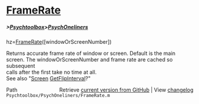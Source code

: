 # [FrameRate](FrameRate)
##### >[Psychtoolbox](Psychtoolbox)>[PsychOneliners](PsychOneliners)

hz=[FrameRate](FrameRate)([windowOrScreenNumber])  
  
Returns accurate frame rate of window or screen. Default is the main  
screen. The windowOrScreenNumber and frame rate are cached so subsequent  
calls after the first take no time at all.  
See also "[Screen](Screen) [GetFlipInterval](GetFlipInterval)?"  




<div class="code_header" style="text-align:right;">
  <span style="float:left;">Path&nbsp;&nbsp;</span> <span class="counter">Retrieve <a href=
  "https://raw.github.com/Psychtoolbox-3/Psychtoolbox-3/beta/Psychtoolbox/PsychOneliners/FrameRate.m">current version from GitHub</a> | View <a href=
  "https://github.com/Psychtoolbox-3/Psychtoolbox-3/commits/beta/Psychtoolbox/PsychOneliners/FrameRate.m">changelog</a></span>
</div>
<div class="code">
  <code>Psychtoolbox/PsychOneliners/FrameRate.m</code>
</div>

